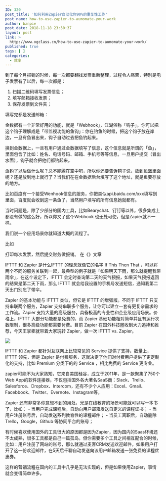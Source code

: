 ```yaml
---
ID: 320
post_title: '如何利用Zapier自动化你90%的重复性工作'
post_name: how-to-use-zapier-to-aumomate-your-work
author: banpie
post_date: 2018-11-18 23:30:37
layout: post
link: >
  http://www.xgclass.cn/how-to-use-zapier-to-aumomate-your-work/
published: true
tags: [ ]
categories:
  - 效率
---
```

到了每个月报销的时候，每一次都要翻找发票重新整理，过程令人痛苦，特别是电子发票有了以后，每一次都是：

1.  扫描二维码填写发票信息；
2.  填写邮箱接收发票；
3.  保存发票到文件夹；

填写完都是发送邮箱：

金数据有一个非常好用的功能，就是「Webhook」，江湖俗称「钩子」。你可以把这个钩子理解成是「带监视功能的鱼钩」：你在钓鱼的时候，把这个钩子放在岸边，一旦有鱼冒出来，钩子自动过去把鱼钓起来。

换到金数据上，一旦有用户通过金数据填写了信息，这个信息就是所谓的「鱼」，里面包含了比如：姓名、电话号码、邮箱、手机号等等信息，一旦用户提交（冒出水面），钩子就会把他们都钓起来。

鱼钓了以后做什么呢？总不能腾在空中吧，所以你还要告诉钩子说，放到鱼篮里面呢？还是放到地上就行了？当我们在在金数据后台填写了这个地址，就是鱼要存放的地方。

比如百度有一个接受Wenhook信息的服务，你把类似api.baidu.com/xxx填写到里面，百度就会收到这一条鱼了，当然用户填写的所有信息她就都有。

当时问题是，除了少部分的国内工具，比如Bearychat、钉钉等以外，很多集成上都没有做的这么好，所以你又了这个Webhook 也无处可使，但是Zapier就不一样。

我们说一个应用场景你就知道大概的流程了。

比如

打印每次发票，然后提交财务做报销。 在《》文章

IFTTT 和 Zapier 是什么IFTTT 的理念就像它的名字 If This Then That ，可以将两个不同的服务关联到一起，最典型的例子就是「如果明天下雨，那么就提醒我带雨伞」，在这个设定下，IFTTT 会定时查询第二天的天气预报，如果天气预报返回的结果是第二天下雨，那么 IFTTT 就会给我设置的手机号发送短信，通知我第二天出门别忘了带伞。

Zapier 的基本功能与 IFTTT 类似，但它是 IFTTT 的增强版。不同于 IFTTT 只支持串联两个服务，Zapier 支持串联多个服务，让你可以建立一套有更复杂需求的工作流。Zapier 支持大量的高级服务，具备极高的专业性和企业级应用场景。价格上，IFTTT 大部分功能都是免费的，而 Zapier 基础功能相对简单并且有运行次数限制，很多高级功能都需要付费。目前 Zapier 在国外科技圈收到大力追捧和推荐，今天王掌柜就带着大家玩转 Zapier，做一次 IFTTT vs. Zapier。

![][1]

IFTTT 和 Zapier 都针对互联网上比较常见的 Service 提供了支持，数量上，IFTTT 领先，但是 Zapier 是付费服务，这就决定了他们对付费用户提供了更定制化的支持，比如 Premium 分类下的的 Service ，相比免费的 Service 更专业。

zapier可能不为大家熟知，它来自美国硅谷，成立于2011年，是一款聚集了750个Web App的软件连接器，不仅包括国外各大著名SaaS商：Slack、Trello、Salesforce、Dropbox、Intercom，还有不少个人应用：Excel、Gmail、Facebbook、Twitter、Evernote、Instagram等。

Zapier 还有非常多你意想不到的用处，光是在线教育的场景可能就可以写一本书了，比如： - 当用户完成课程后，自动向用户邮箱发送自定义的课程证书； - 当用户注册账号后，自动发送系列教育性的课程邮件； - 当员工离职后，自动删除Trello，Google，Github 等协同平台的账号；

有时候喜欢使用国外的工具很大的原因都是因为Zapier，因为国内的Saas环境还不太成熟，很多工具都是自己一篇孤岛，但你需要多个工具之间相互配合的时候，比如：用户注册了网站的账号，那么就通过麦客CRM发送欢迎邮件，如果用户打开了这一份欢迎邮件，在5天后千聊自动发送向该用户邮箱发送一张免费的课程优惠券。

这样的营销流程在国内的工具中几乎是无法实现的，但是如果使用Zapier，事情就会变得简单许多。

 [1]: http://7xij6f.com1.z0.glb.clouddn.com/IMG_0379.JPG?imageView2/2/w/1120/q/90/interlace/1/ignore-error/1
